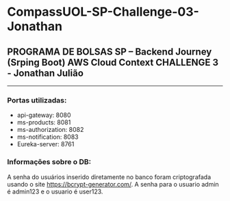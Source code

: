 # CompassUOL-SP-Challenge-03-Jonathan
## PROGRAMA DE BOLSAS SP – Backend Journey (Srping Boot) AWS Cloud Context CHALLENGE 3 - Jonathan Julião
___

### Portas utilizadas:
*  api-gateway: 8080
*  ms-products: 8081
*  ms-authorization: 8082
*  ms-notification: 8083
*  Eureka-server: 8761


### Informações sobre o DB:
A senha do usuários inserido diretamente no banco foram criptografada
usando o site https://bcrypt-generator.com/. A senha para o usuario admin é admin123
e o usuario é user123. 

